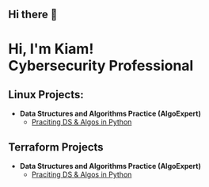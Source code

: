 ## Hi there 👋

<h1>Hi, I'm Kiam! <br/><a>Cybersecurity Professional</a></h1>

<h2> Linux Projects:</h2>

- <b>Data Structures and Algorithms Practice (AlgoExpert)</b>
  - [Praciting DS & Algos in Python](https://github.com/joshmadakor1/Algorithms-Practice)


<h2> Terraform Projects</h2>

- <b>Data Structures and Algorithms Practice (AlgoExpert)</b>
  - [Praciting DS & Algos in Python](https://github.com/joshmadakor1/Algorithms-Practice)


[linkedin]: https://linkedin.com/in/joshmadakor<!--
